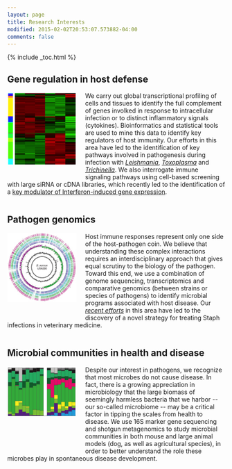 ```yaml
---
layout: page
title: Research Interests
modified: 2015-02-02T20:53:07.573882-04:00
comments: false
---
```


{% include _toc.html %}

## Gene regulation in host defense

<div style="height: 200px; width: 160px; float: left; padding-right: 20px;">
<img src="images/heatmap.jpg" style="border:none;" />
</div>

We carry out global transcriptional profiling of cells and tissues to identify the full complement of genes involked in response to intracellular infection or to distinct inflammatory signals (cytokines).  Bioinformatics and statistical tools are used to mine this data to identify key regulators of host immunity. Our efforts in this area have led to the identification of key pathways involved in pathogenesis during infection with _[Leishmania](http://hostmicrobe.github.io/myPapers/Leish_humanLeison_arrays.pdf)_, _[Toxoplasma](http://journals.plos.org/plosone/article?id=10.1371/journal.pone.0088398)_ and _[Trichinella](http://www.plospathogens.org/article/info:doi/10.1371/journal.ppat.1005347)_.  We also interrogate immune signaling pathways using cell-based screening with large siRNA or cDNA libraries, which recently led to the identification of a [key modulator of Interferon-induced gene expression](http://bit.ly/1QRaApg).

<div style="clear:both"></div>

## Pathogen genomics

<div style="height: 200px; width: 160px; float: left; padding-right: 20px;">
<img src="images/staphcircle.jpg" style="border:none;" />
</div>

Host immune responses represent only one side of the host-pathogen coin.  We believe that understanding these complex interactions requires an interdisciplinary approach that gives equal scrutiny to the biology of the pathogen.  Toward this end, we use a combination of genome sequencing, transcriptomics and comparative genomics (between strains or species of pathogens) to identify microbial programs associated with host disease.  Our _[recent efforts](http://hostmicrobe.github.io/myPapers/StaphDOXP.pdf)_ in this area have led to the discovery of a novel strategy for treating Staph infections in veterinary medicine.

<div style="clear:both"></div>

## Microbial communities in health and disease

<div style="height: 200px; width: 160px; float: left; padding-right: 20px;">
<img src="images/microbiome.jpg" style="border:none;" />
</div>

Despite our interest in pathogens, we recognize that most microbes do not cause disease.  In fact, there is a growing appreciation in microbiology that the large biomass of seemingly harmless bacteria that we harbor -- our so-called microbiome -- may be a critical factor in tipping the scales from health to disease.  We use 16S marker gene sequencing and shotgun metagenomics to study microbial communities in both mouse and large animal models (dog, as well as agricultural species), in order to better understand the role these microbes play in spontaneous disease development.  

<div style="clear:both"></div>

